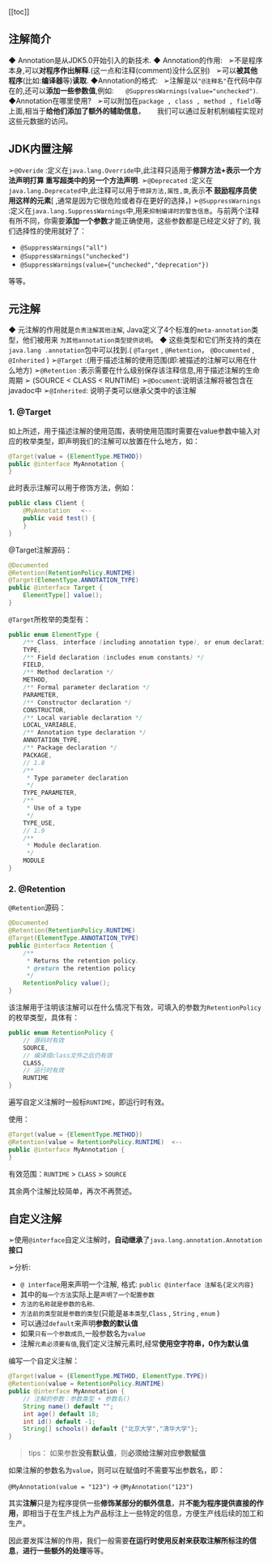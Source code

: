 [[toc]]
## 注解简介
◆	Annotation是从JDK5.0开始引入的新技术.
◆	Annotation的作用:
&nbsp;&nbsp;➢不是程序本身,可以**对程序作出解释**.(这一点和注释(comment)没什么区别)
&nbsp;&nbsp;➢可以**被其他程序**(比如:**编译器**等)**读取**.
◆Annotation的格式:
&nbsp;&nbsp;➢注解是以`"@注释名"`在代码中存在的,还可以**添加一些参数值**,例如:
&nbsp;&nbsp;&nbsp;&nbsp;&nbsp;`@SuppressWarnings(value="unchecked")`.
◆Annotation在哪里使用?
&nbsp;&nbsp;➢可以附加在`package , class , method , field`等上面,相当于**给他们添加了额外的辅助信息**，
&nbsp;&nbsp;&nbsp;&nbsp;&nbsp;我们可以通过反射机制编程实现对这些元数据的访问。

## JDK内置注解
➢`@Overide` :定义在`java.lang.Override`中,此注释只适用于**修辞方法+表示一个方法声明打算
重写超类中的另一个方法声明**.
➢`@Deprecated` :定义在`java.lang.Deprecated`中,此注释可以用于`修辞方法,属性,类`,表示**不
鼓励程序员使用这样的元素**[ ,通常是因为它很危险或者存在更好的选择，)
➢`@SuppressWarnings` :定义在`java.lang.SuppressWarnings`中,用来`抑制编译时的警告信息`。与前两个注释有所不同，你需要**添加一个参数**才能正确使用，这些参数都是已经定义好了的,
我们选择性的使用就好了：
- `@SuppressWarnings("all")`
- `@SuppressWarnings("unchecked")`
- `@SuppressWarnings(value={"unchecked","deprecation"})`

等等。

## 元注解
◆ 元注解的作用就是`负责注解其他注解`, Java定义了4个标准的`meta-annotation`类型，他们被用来
`为其他annotation类型提供说明`。
◆ 这些类型和它们所支持的类在`java.lang .annotation`包中可以找到.( `@Target` , `@Retention`，
`@Documented` , `@Inherited` )
➢`@Target` :(用于描述注解的使用范围(即:被描述的注解可以用在什么地方)
➢`@Retention` :表示需要在什么级别保存该注释信息,用于描述注解的生命周期
➢ (SOURCE < CLASS < RUNTIME)
➢`@Document`:说明该注解将被包含在javadoc中
➢`@Inherited`: 说明子类可以继承父类中的该注解

### 1. @Target
如上所述，用于描述注解的使用范围，表明使用范围时需要在value参数中输入对应的枚举类型，即声明我们的注解可以放置在什么地方，如：

```java
@Target(value = {ElementType.METHOD})
public @interface MyAnnotation {
}
```
此时表示注解可以用于修饰方法，例如：

```java
public class Client {
    @MyAnnotation	<--
    public void test() {
    }
}
```
@Target注解源码：
```java
@Documented
@Retention(RetentionPolicy.RUNTIME)
@Target(ElementType.ANNOTATION_TYPE)
public @interface Target {
    ElementType[] value();
}
```
`@Target`所枚举的类型有：

```java
public enum ElementType {
    /** Class, interface (including annotation type), or enum declaration */
    TYPE,
    /** Field declaration (includes enum constants) */
    FIELD,
    /** Method declaration */
    METHOD,
    /** Formal parameter declaration */
    PARAMETER,
    /** Constructor declaration */
    CONSTRUCTOR,
    /** Local variable declaration */
    LOCAL_VARIABLE,
    /** Annotation type declaration */
    ANNOTATION_TYPE,
    /** Package declaration */
    PACKAGE,
    // 1.8
    /**
     * Type parameter declaration
     */
    TYPE_PARAMETER,
    /**
     * Use of a type
     */
    TYPE_USE,
    // 1.9
    /**
     * Module declaration.
     */
    MODULE
}
```
### 2. @Retention
`@Retention`源码：
```java
@Documented
@Retention(RetentionPolicy.RUNTIME)
@Target(ElementType.ANNOTATION_TYPE)
public @interface Retention {
    /**
     * Returns the retention policy.
     * @return the retention policy
     */
    RetentionPolicy value();
}
```
该注解用于注明该注解可以在什么情况下有效，可填入的参数为`RetentionPolicy`的枚举类型，具体有：
```java
public enum RetentionPolicy {
	// 源码时有效
    SOURCE,
    // 编译成class文件之后仍有效
    CLASS,
    // 运行时有效
    RUNTIME
}
```
遍写自定义注解时一般标`RUNTIME`，即运行时有效。

使用：

```java
@Target(value = {ElementType.METHOD})
@Retention(value = RetentionPolicy.RUNTIME)  <--
public @interface MyAnnotation {
}
```
有效范围：`RUNTIME` > `CLASS` > `SOURCE`

其余两个注解比较简单，再次不再赘述。

## 自定义注解
➢使用`@interface`自定义注解时，**自动继承**了`java.lang.annotation.Annotation`**接口**

➢分析:
-  `@ interface`用来声明一个注解, 格式: `public @interface 注解名{定义内容}`
- 其中的`每一个方法`实际上是`声明了一个配置参数`
- `方法的名称就是参数的名称`.
- `方法前的类型就是参数的类型`(只能是`基本类型`,`Class` , `String` , `enum` )
- 可以通过`default`来声明**参数的默认值**
- 如果`只有一个参数成员`,一般参数名为`value`
- 注解`元素必须要有值`,我们定义注解元素时,经常**使用空字符串，0作为默认值**

编写一个自定义注解：

```java
@Target(value = {ElementType.METHOD, ElementType.TYPE})
@Retention(value = RetentionPolicy.RUNTIME)
public @interface MyAnnotation {
    // 注解的参数：参数类型 + 参数名()
    String name() default "";
    int age() default 18;
    int id() default -1;
    String[] schools() default {"北京大学","清华大学"};
}
```
> tips： 如果参数**没有默认值**，则**必须给注解对应参数赋值**

如果注解的参数名为`value`，则可以在赋值时不需要写出参数名，即：

`@MyAnnotation(value = "123")` → `@MyAnnotation("123")`

其实**注解**只是为程序提供一些**修饰某部分的额外信息**，并**不能为程序提供直接的作用**，即相当于在生产线上为产品标注上一些特定的信息，方便生产线后续的加工和生产。

因此要发挥注解的作用，我们一般需要**在运行时使用反射来获取注解所标注的信息**，**进行一些额外的处理**等等。